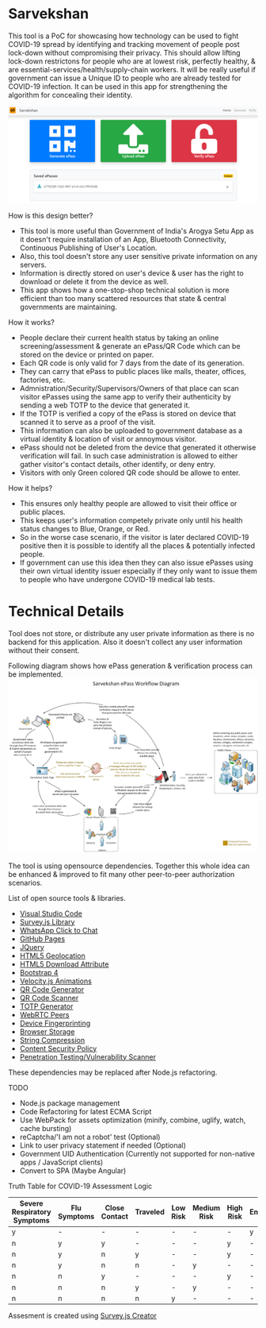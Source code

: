 # Sarvekshan
 
This tool is a PoC for showcasing how technology can be used to fight COVID-19 spread by identifying and tracking movement of people post lock-down without compromising their privacy. This should allow lifting lock-down restrictons for people who are at lowest risk, perfectly healthy, & are essential-services/health/supply-chain workers. It will be really useful if government can issue a Unique ID to  people who are already tested for COVID-19 infection. It can be used in this app for strengthening the algorithm for concealing their identity.

![Home Page](https://github.com/kaizenberg/Sarvekshan/blob/master/home.png)

How is this design better?
- This tool is more useful than Government of India's Arogya Setu App as it doesn't require installation of an App, Bluetooth Connectivity, Continuous Publishing of User's Location.
- Also, this tool doesn't store any user sensitive private information on any servers.
- Information is directly stored on user's device & user has the right to download or delete it from the device as well.
- This app shows how a one-stop-shop technical solution is more efficient than too many scattered resources that state & central governments are maintaining.
 
How it works?
- People declare their current health status by taking an online screening/assessment & generate an ePass/QR Code which can be stored on the device or printed on paper.
- Each QR code is only valid for 7 days from the date of its generation.
- They can carry that ePass to public places like malls, theater, offices, factories, etc.
- Admnistration/Security/Supervisors/Owners of that place can scan visitor ePasses using the same app to verify their authenticity by sending a web TOTP to the device that generated it.
- If the TOTP is verified a copy of the ePass is stored on device that scanned it to serve as a proof of the visit.
- This information can also be uploaded to government database as a virtual identity & location of visit or annoymous visitor.
- ePass should not be deleted from the device that generated it otherwise verification will fail. In such case administration is allowed to either gather visitor's contact details, other identify, or deny entry.
- Visitors with only Green colored QR code should be allowe to enter.

How it helps?
- This ensures only healthy people are allowed to visit their office or public places.
- This keeps user's information competely private only until his health status changes to Blue, Orange, or Red.
- So in the worse case scenario, if the visitor is later declared COVID-19 positive then it is possible to identify all the places & potentially infected people.
- If government can use this idea then they can also issue ePasses using their own virtual identity issuer especially if they only want to issue them to people who have undergone COVID-19 medical lab tests.

# Technical Details

Tool does not store, or distribute any user private information as there is no backend for this application. Also it doesn't collect any user information without their consent.

Following diagram shows how ePass generation & verification process can be implemented.
![Workflow Diagram](https://github.com/kaizenberg/Sarvekshan/blob/master/Sarvekshan%20-%20ePass%20Workflow.png)

The tool is using opensource dependencies. Together this whole idea can be enhanced & improved to fit many other peer-to-peer authorization scenarios.

List of open source tools & libraries.
- [Visual Studio Code](https://code.visualstudio.com/)
- [Survey.js Library](https://surveyjs.io/Overview/Library)
- [WhatsApp Click to Chat](https://faq.whatsapp.com/en/android/26000030/)
- [GitHub Pages](https://pages.github.com/)
- [JQuery](https://jquery.com/download/)
- [HTML5 Geolocation](https://www.w3schools.com/html/html5_geolocation.asp)
- [HTML5 Download Attribute](https://www.w3schools.com/tags/att_a_download.asp)
- [Bootstrap 4](https://getbootstrap.com/docs/4.4/getting-started/introduction/)
- [Velocity.js Animations](http://velocityjs.org/)
- [QR Code Generator](https://github.com/lifthrasiir/qr.js)
- [QR Code Scanner](https://github.com/robinsonmax/QR-Code-Scanner)
- [TOTP Generator](https://github.com/jiangts/JS-OTP)
- [WebRTC Peers](https://github.com/peers/peerjs)
- [Device Fingerprinting](https://github.com/jackspirou/clientjs)
- [Browser Storage](https://github.com/localForage/localForage)
- [String Compression](https://github.com/pieroxy/lz-string)
- [Content Security Policy](https://developer.mozilla.org/en-US/docs/Web/HTTP/CSP)
- [Penetration Testing/Vulnerability Scanner](https://observatory.mozilla.org/)

These dependencies may be replaced after Node.js refactoring.

TODO
- Node.js package management
- Code Refactoring for latest ECMA Script
- Use WebPack for assets optimization (minify, combine, uglify, watch, cache bursting)
- reCaptcha/'I am not a robot' test (Optional)
- Link to user privacy statement if needed (Optional)
- Government UID Authentication (Currently not supported for non-native apps / JavaScript clients)
- Convert to SPA (Maybe Angular)

Truth Table for COVID-19 Assessment Logic

|Severe Respiratory Symptoms|Flu Symptoms|Close Contact|Traveled|Low Risk|Medium Risk|High Risk|Emergency|
|-|-|-|-|-|-|-|-|
|y|-|-|-|-|-|-|y|
|n|y|y|-|-|-|y|-|
|n|y|n|y|-|-|y|-|
|n|y|n|n|-|y|-|-|
|n|n|y|-|-|-|y|-|
|n|n|n|y|-|y|-|-|
|n|n|n|n|y|-|-|-|

Assesment is created using [Survey.js Creator](https://surveyjs.io/create-survey)
